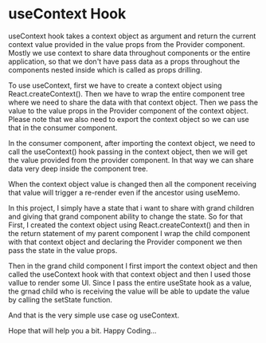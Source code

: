 # useContext Hook

useContext hook takes a context object as argument and return the current context value provided in the value props from the Provider component. Mostly we use context to share data throughout components or the entire application, so that we don't have pass data as a props throughout the components nested inside which is called as props drilling.

To use useContext, first we have to create a context object using React.createContext(). Then we have to wrap the entire component tree where we need to share the data with that context object. Then we pass the value to the value props in the Provider component of the context object. Please note that we also need to export the context object so we can use that in the consumer component.

In the consumer component, after importing the context object, we need to call the useContext() hook passing in the context object, then we will get the value provided from the provider component. In that way we can share data very deep inside the component tree.

When the context object value is changed then all the component receiving that value will trigger a re-render even if the ancestor using useMemo.

In this project, I simply have a state that i want to share with grand children and giving that grand component ability to change the state. So for that First, I created the context object using React.createContext() and then in the return statement of my parent component I wrap the child component with that context object and declaring the Provider component we then pass the state in the value props.

Then in the grand child component I first import the context object and then called the useContext hook with that context object and then I used those vallue to render some UI. Since I pass the entire useState hook as a value, the grnad child who is receiving the value will be able to update the value by calling the setState function.

And that is the very simple use case og useContext.

Hope that will help you a bit.
Happy Coding...